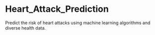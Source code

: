 # Heart_Attack_Prediction
Predict the risk of heart attacks using machine learning algorithms and diverse health data.
